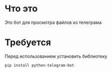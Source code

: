 # Что это
Это бот для просмотра файлов из телеграма 

# Требуется 
Перед использованием установить библиотеку

`pip install python-telegram-bot`
